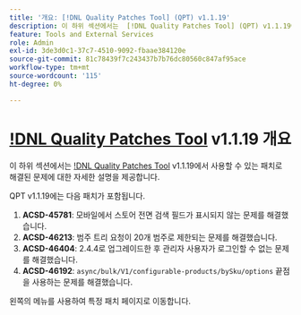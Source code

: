```yaml
---
title: '개요: [!DNL Quality Patches Tool] (QPT) v1.1.19'
description: 이 하위 섹션에서는  [!DNL Quality Patches Tool] (QPT) v1.1.19에서 사용할 수 있는 패치로 해결된 문제에 대한 자세한 설명을 제공합니다.
feature: Tools and External Services
role: Admin
exl-id: 3de3d0c1-37c7-4510-9092-fbaae384120e
source-git-commit: 81c78439f7c243437b7b76dc80560c847af95ace
workflow-type: tm+mt
source-wordcount: '115'
ht-degree: 0%

---
```


# [!DNL Quality Patches Tool](QPT) v1.1.19 개요

이 하위 섹션에서는 [!DNL Quality Patches Tool](QPT) v1.1.19에서 사용할 수 있는 패치로 해결된 문제에 대한 자세한 설명을 제공합니다.

QPT v1.1.19에는 다음 패치가 포함됩니다.

1. **ACSD-45781**: 모바일에서 스토어 전면 검색 필드가 표시되지 않는 문제를 해결했습니다.
1. **ACSD-46213**: 범주 트리 요청이 20개 범주로 제한되는 문제를 해결했습니다.
1. **ACSD-46404**: 2.4.4로 업그레이드한 후 관리자 사용자가 로그인할 수 없는 문제를 해결했습니다.
1. **ACSD-46192**: `async/bulk/V1/configurable-products/bySku/options` 끝점을 사용하는 문제를 해결했습니다.

왼쪽의 메뉴를 사용하여 특정 패치 페이지로 이동합니다.

